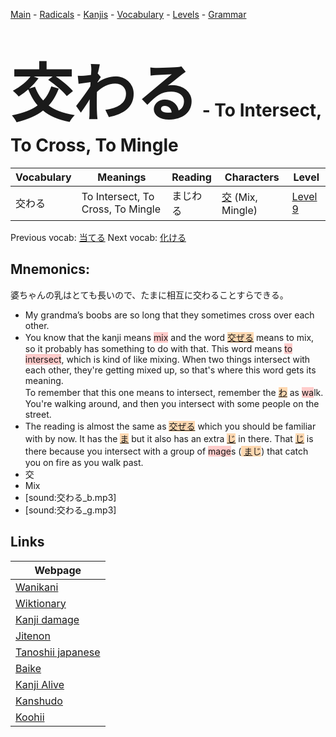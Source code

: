 <style> bigfont {font-size: 100px}</style>
[Main](../README.md) -
[Radicals](../radicals.md) -
[Kanjis](../kanjis.md) -
[Vocabulary](../vocabulary.md) -
[Levels](../levels.md) -
[Grammar](../grammar.md)
# <bigfont> 交わる</bigfont> - To Intersect, To Cross, To Mingle 

| Vocabulary | Meanings | Reading | Characters | Level |
| --- | --- | --- | --- | --- |
| 交わる | To Intersect, To Cross, To Mingle | まじわる |  [交](../kanjis/交.md) (Mix, Mingle) | [Level 9](../levels/wk_level9.md) |

Previous vocab: [当てる](当てる.md) Next vocab: [化ける](化ける.md) 

## Mnemonics:
婆ちゃんの乳はとても長いので、たまに相互に交わることすらできる。
* My grandma’s boobs are so long that they sometimes cross over each other.
* You know that the kanji means <span style="background-color:#ffcccb"> mix</span> and the word <span style="background-color:#fed8b1"> [交ぜる](https://jisho.org/search/交ぜる)</span> means to mix, so it probably has something to do with that. This word means <span style="background-color:#ffcccb"> to intersect</span>, which is kind of like mixing. When two things intersect with each other, they're getting mixed up, so that's where this word gets its meaning. <br />To remember that this one means to intersect, remember the <span style="background-color:#fed8b1"> [わ](https://jisho.org/search/わ)</span> as <span style="background-color:#ffcccb"> wa</span>lk. You're walking around, and then you intersect with some people on the street.
* The reading is almost the same as <span style="background-color:#fed8b1"> [交ぜる](https://jisho.org/search/交ぜる)</span> which you should be familiar with by now. It has the <span style="background-color:#fed8b1"> [ま](https://jisho.org/search/ま)</span> but it also has an extra <span style="background-color:#fed8b1"> [じ](https://jisho.org/search/じ)</span> in there. That <span style="background-color:#fed8b1"> [じ](https://jisho.org/search/じ)</span> is there because you intersect with a group of <span style="background-color:#ffcccb"> mage</span>s (<span style="background-color:#fed8b1"> [ま](https://jisho.org/search/ま)じ</span>) that catch you on fire as you walk past.
* 交
* Mix
* [sound:交わる_b.mp3]
* [sound:交わる_g.mp3]


## Links 

| Webpage |
| --- |
| [Wanikani          ](https://www.wanikani.com/kanji/交わる) |
| [Wiktionary        ](https://en.wiktionary.org/wiki/交わる) |
| [Kanji damage      ](http://www.kanjidamage.com/kanji/search?utf8=✓&q=交わる) |
| [Jitenon           ](https://jitenon.com/kanji/交わる) |
| [Tanoshii japanese ](https://www.tanoshiijapanese.com/dictionary/kanji.cfm?k=交わる) |
| [Baike             ](https://baike.baidu.com/item/交わる) |
| [Kanji Alive       ](https://app.kanjialive.com/交わる) |
| [Kanshudo          ](https://www.kanshudo.com/searchmn?q=交わる) |
| [Koohii            ](https://kanji.koohii.com/study/kanji/交わる) |
